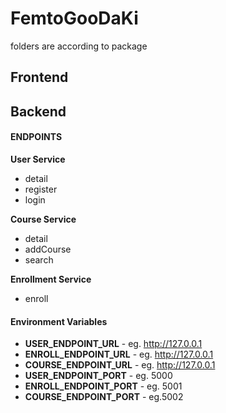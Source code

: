 # FemtoGooDaKi

folders are according to package

## Frontend

## Backend
#### ENDPOINTS
**User Service**
  - detail
  - register
  - login

**Course Service**
  - detail
  - addCourse
  - search

**Enrollment Service**
  - enroll

#### Environment Variables
  - **USER_ENDPOINT_URL** - eg. http://127.0.0.1
  - **ENROLL_ENDPOINT_URL** - eg. http://127.0.0.1
  - **COURSE_ENDPOINT_URL** - eg. http://127.0.0.1
  - **USER_ENDPOINT_PORT** - eg. 5000
  - **ENROLL_ENDPOINT_PORT** - eg. 5001
  - **COURSE_ENDPOINT_PORT** - eg.5002